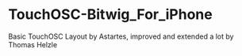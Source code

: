 TouchOSC-Bitwig_For_iPhone
==========================

Basic TouchOSC Layout by Astartes, improved and extended a lot by Thomas Helzle 

